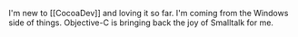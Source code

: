 I'm new to [[CocoaDev]] and loving it so far. I'm coming from the Windows side of things. Objective-C is bringing back the joy of Smalltalk for me.
